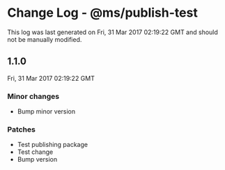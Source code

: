 # Change Log - @ms/publish-test

This log was last generated on Fri, 31 Mar 2017 02:19:22 GMT and should not be manually modified.

## 1.1.0
Fri, 31 Mar 2017 02:19:22 GMT

### Minor changes

- Bump minor version

### Patches

- Test publishing package
- Test change
- Bump version

